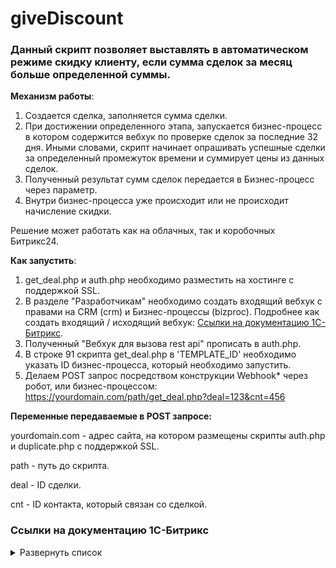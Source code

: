 # giveDiscount

### Данный скрипт позволяет выставлять в автоматическом режиме скидку клиенту, если сумма сделок за месяц больше определенной суммы.

**Механизм работы**:
1. Создается сделка, заполняется сумма сделки.
2. При достижении определенного этапа, запускается бизнес-процесс в котором содержится вебхук по проверке сделок за последние 32 дня. Иными словами, скрипт начинает опрашивать успешные сделки за определенный промежуток времени и суммирует цены из данных сделок. 
3. Полученный результат сумм сделок передается в Бизнес-процесс через параметр. 
4. Внутри бизнес-процесса уже происходит или не происходит начисление скидки.

Решение может работать как на облачных, так и коробочных Битрикс24. 

**Как запустить**:
1. get_deal.php и auth.php необходимо разместить на хостинге с поддержкой SSL.
2. В разделе "Разработчикам" необходимо создать входящий вебхук с правами на CRM (crm) и Бизнес-процессы (bizproc). Подробнее как создать входящий / исходящий вебхук: [Ссылки на документацию 1С-Битрикс](https://github.com/thnik911/duplicate/blob/main/README.md#%D1%81%D1%81%D1%8B%D0%BB%D0%BA%D0%B8-%D0%BD%D0%B0-%D0%B4%D0%BE%D0%BA%D1%83%D0%BC%D0%B5%D0%BD%D1%82%D0%B0%D1%86%D0%B8%D1%8E-1%D1%81-%D0%B1%D0%B8%D1%82%D1%80%D0%B8%D0%BA%D1%81).
3. Полученный "Вебхук для вызова rest api" прописать в auth.php.
4. В строке 91 скрипта get_deal.php в 'TEMPLATE_ID' необходимо указать ID бизнес-процесса, который необходимо запустить.
5. Делаем POST запрос посредством конструкции Webhook* через робот, или бизнес-процессом: https://yourdomain.com/path/get_deal.php?deal=123&cnt=456

**Переменные передаваемые в POST запросе:**

yourdomain.com - адрес сайта, на котором размещены скрипты auth.php и duplicate.php с поддержкой SSL.

path - путь до скрипта.

deal - ID сделки.

cnt - ID контакта, который связан со сделкой.

### Ссылки на документацию 1С-Битрикс 

<details><summary>Развернуть список</summary>

1. Действие Webhook внутри Бизнес-процесса / робота https://dev.1c-bitrix.ru/learning/course/index.php?COURSE_ID=57&LESSON_ID=8551
2. Как создать Webhook https://dev.1c-bitrix.ru/learning/course/index.php?COURSE_ID=99&LESSON_ID=8581&LESSON_PATH=8771.8583.8581

</details>

